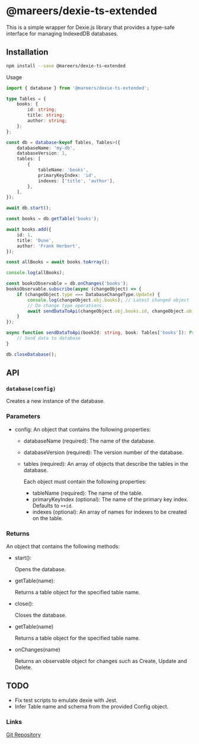 # @mareers/dexie-ts-extended

This is a simple wrapper for Dexie.js library that provides a type-safe interface for managing IndexedDB databases.

## Installation

```sh
npm install --save @mareers/dexie-ts-extended
```

Usage

```typescript
import { database } from '@mareers/dexie-ts-extended';

type Tables = {
    books: {
        id: string;
        title: string;
        author: string;
    };
};

const db = database<keyof Tables, Tables>({
    databaseName: 'my-db',
    databaseVersion: 1,
    tables: [
        {
            tableName: 'books',
            primaryKeyIndex: 'id',
            indexes: ['title', 'author'],
        },
    ],
});

await db.start();

const books = db.getTable('books');

await books.add({
    id: 1,
    title: 'Dune',
    author: 'Frank Herbert',
});

const allBooks = await books.toArray();

console.log(allBooks);

const booksObservable = db.onChanges('books');
booksObservable.subscribe(async (changeObject) => {
    if (changeObject.type === DatabaseChangeType.Update) {
        console.log(changeObject.obj.books); // Latest changed object
        // Do change type operations.
        await sendDataToApi(changeObject.obj.books.id, changeObject.obj.books); // example function
    }
});

async function sendDataToApi(bookId: string, book: Tables['books']): Promise<void> {
    // Send data to database
}

db.closeDatabase();
```

## API

### `database(config)`

Creates a new instance of the database.

### Parameters

-   config: An object that contains the following properties:

    -   databaseName (required): The name of the database.
    -   databaseVersion (required): The version number of the database.
    -   tables (required): An array of objects that describe the tables in the database.

        Each object must contain the following properties:

        -   tableName (required): The name of the table.
        -   primaryKeyIndex (optional): The name of the primary key index. Defaults to
            `++id`.
        -   indexes (optional): An array of names for indexes to be created on the table.

### Returns

An object that contains the following methods:

-   start():

    Opens the database.

-   getTable(name):

    Returns a table object for the specified table name.

-   close():

    Closes the database.

-   getTable(name)

    Returns a table object for the specified table name.

-   onChanges(name)

    Returns an observable object for changes such as Create, Update and Delete.

## TODO

-   Fix test scripts to emulate dexie with Jest.
-   Infer Table name and schema from the provided Config object.

### Links

[Git Repository](https://github.com/bsreeram08/experiments/tree/main/packages/dexie-ts-extended)
